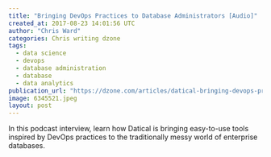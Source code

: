 ```yaml
---
title: "Bringing DevOps Practices to Database Administrators [Audio]"
created_at: 2017-08-23 14:01:56 UTC
author: "Chris Ward"
categories: Chris writing dzone
tags: 
  - data science
  - devops
  - database administration
  - database
  - data analytics
publication_url: "https://dzone.com/articles/datical-bringing-devops-practices-to-database-admi"
image: 6345521.jpeg
layout: post
---
```

In this podcast interview, learn how Datical is bringing easy-to-use tools inspired by DevOps practices to the traditionally messy world of enterprise databases.

